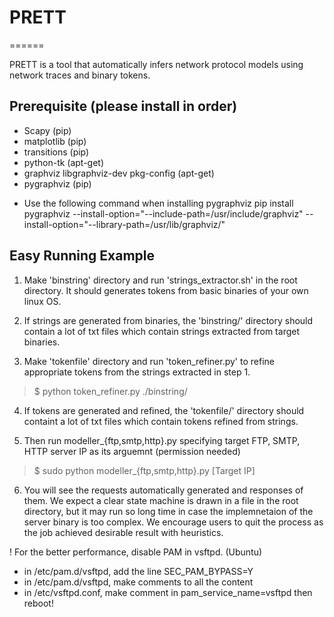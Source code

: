 # PRETT #
======

PRETT is a tool that automatically infers network protocol models using network traces and binary tokens.

## Prerequisite (please install in order) ##
- Scapy (pip)
- matplotlib (pip)
- transitions (pip)
- python-tk (apt-get)
- graphviz libgraphviz-dev pkg-config (apt-get)
- pygraphviz (pip)
* Use the following command when installing pygraphviz
pip install pygraphviz --install-option="--include-path=/usr/include/graphviz" --install-option="--library-path=/usr/lib/graphviz/"

## Easy Running Example ##

1. Make 'binstring' directory and run 'strings_extractor.sh' in the root directory. It should generates tokens from basic binaries of your own linux OS.

2. If strings are generated from binaries, the 'binstring/' directory should contain a lot of txt files which contain strings extracted from target binaries.

3. Make 'tokenfile' directory and run 'token_refiner.py' to refine appropriate tokens from the strings extracted in step 1.

> $ python token_refiner.py ./binstring/

4. If tokens are generated and refined, the 'tokenfile/' directory should containt a lot of txt files which contain tokens refined from strings.

5. Then run modeller_{ftp,smtp,http}.py specifying target FTP, SMTP, HTTP server IP as its arguemnt (permission needed)

> $ sudo python modeller_{ftp,smtp,http}.py [Target IP]

6. You will see the requests automatically generated and responses of them. We expect a clear state machine is drawn in a file in the root directory, but it may run so long time in case the implemnetaion of the server binary is too complex. We encourage users to quit the process as the job achieved desirable result with heuristics.

! For the better performance, disable PAM in vsftpd.
(Ubuntu)
- in /etc/pam.d/vsftpd, add the line SEC_PAM_BYPASS=Y
- in /etc/pam.d/vsftpd, make comments to all the content
- in /etc/vsftpd.conf, make comment in pam_service_name=vsftpd
then reboot!
